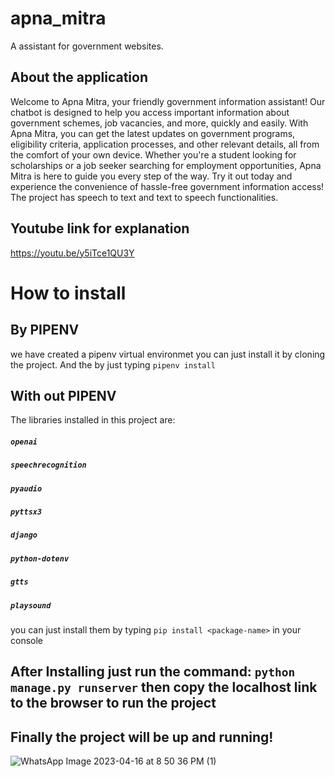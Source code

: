 # apna_mitra
A assistant for government websites.

## About the application
Welcome to Apna Mitra, your friendly government information assistant!
Our chatbot is designed to help you access important information about
government schemes, job vacancies, and more, quickly and easily. With
Apna Mitra, you can get the latest updates on government programs,
eligibility criteria, application processes, and other relevant
details, all from the comfort of your own device. Whether you're a
student looking for scholarships or a job seeker searching for
employment opportunities, Apna Mitra is here to guide you every step
of the way. Try it out today and experience the convenience of
hassle-free government information access!
The project has speech to text and text to speech functionalities.

## Youtube link for explanation
https://youtu.be/y5iTce1QU3Y

# How to install

## By PIPENV
we have created a pipenv virtual environmet you can just install it by cloning the project.
And the by just typing `pipenv install`

## With out PIPENV
The libraries installed in this project are:
##### `openai`
##### `speechrecognition`
##### `pyaudio`
##### `pyttsx3`
##### `django`
##### `python-dotenv`
##### `gtts`
##### `playsound`

you can just install them by typing `pip install <package-name>` in your console

## After Installing just run the command: `python manage.py runserver` then copy the localhost link to the browser to run the project
## Finally the project will be up and running!
![WhatsApp Image 2023-04-16 at 8 50 36 PM (1)](https://user-images.githubusercontent.com/32027279/232330539-5c3f361d-c5bf-4886-b45b-dd235504e91a.jpeg)





